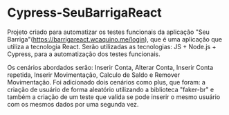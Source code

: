 # Cypress-SeuBarrigaReact
Projeto criado para automatizar os testes funcionais da aplicação "Seu Barriga"(https://barrigareact.wcaquino.me/login), que é uma aplicação que utiliza a tecnologia React. Serão utilizadas as tecnologias: JS + Node.js + Cypress, para a automatização dos testes funcionais.

Os cenários abordados serão: Inserir Conta, Alterar Conta, Inserir Conta repetida, Inserir Movimentação, Calculo de Saldo e Remover Movimentação.
Foi adicionado dois cenários como plus, que foram: a criação de usuário de forma aleatório utilizando a biblioteca "faker-br" e também a criação de um teste que valida se pode inserir o mesmo usuário com os mesmos dados por uma segunda vez.